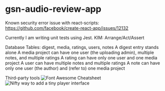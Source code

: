 # gsn-audio-review-app

Known security error issue with react-scripts: https://github.com/facebook/create-react-app/issues/12132

Currently I am writing unit tests using Jest. KIM: Arrange/Act/Assert

Database
Tables: digest, media, ratings, users, notes
A digest entry stands alone
A media project can have one user (the uploading admin), multiple notes, and multiple ratings
A rating can have only one user and one media project
A user can have multiple notes and multiple ratings
A note can have only one user (the author) and (refer to) one media project

Third-party tools
![Font Awesome Cheatsheet](https://fontawesome.com/v5/cheatsheet)
![Nifty way to add a tiny player interface](https://codepen.io/websitebeaver/pen/vKdWxW?editors=0010)

